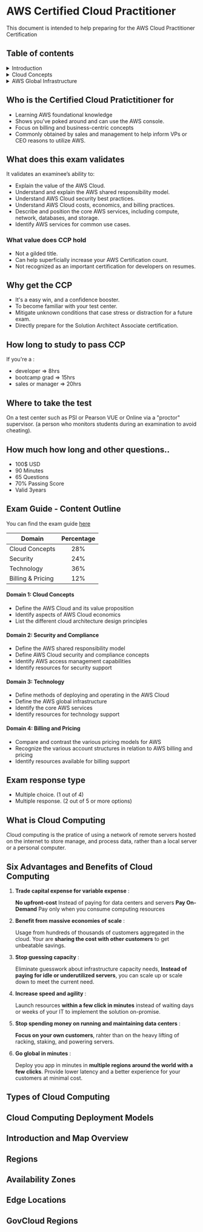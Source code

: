 # AWS Certified Cloud Practitioner

This document is intended to help preparing for the AWS Cloud Practitioner Certification

## Table of contents
<details>
  <summary>Introduction</summary>

  - [Who is the Certified Cloud Pratictitioner for](#who-is-the-certified-cloud-pratictitioner-for)
  - [What does this exam validates](#what-does-this-exam-validates)
    * [What value does CCP hold](#what-value-does-ccp-hold)
  - [Why get the CCP](#why-get-the-ccp)
  - [How long to study to pass CCP](#how-long-to-study-to-pass-ccp)
  - [Where to take the test](#where-to-take-the-test)
  - [How much how long and other questions..](#how-much-how-long-and-other-questions)
  - [Exam Guide - Content Outline](#exam-guide---content-outline)
      + [Domain 1: Cloud Concepts](#domain-1--cloud-concepts)
      + [Domain 2: Security and Compliance](#domain-2--security-and-compliance)
      + [Domain 3: Technology](#domain-3--technology)
      + [Domain 4: Billing and Pricing](#domain-4--billing-and-pricing)
  - [Exam response type](#exam-response-type)
</details>

<details>
  <summary>Cloud Concepts</summary>

  - [What is Cloud Computing](#what-is-cloud-computing)
  - [Six Advantages and Benefits of Cloud Computing](#six-advantages-and-benefits-of-cloud-computing)
  - [Types of Cloud Computing](#types-of-cloud-computing)
  - [Cloud Computing Deployment Models](#cloud-computing-deployment-models)
</details>


<details>
  <summary>AWS Global Infrastructure</summary>

  - [Introduction and Map Overview](#introduction-and-map-overview)
  - [Regions](#regions)
  - [Availability Zones](#availability-zones)
  - [Edge Locations](#edge-locations)
  - [GovCloud Regions](#govcloud-regions)
</details>

## Who is the Certified Cloud Pratictitioner for
- Learning AWS foundational knowledge
- Shows you've poked around and can use the AWS console.
- Focus on billing and business-centric concepts
- Commonly obtained by sales and management to help inform VPs or CEO reasons to utilize AWS.

## What does this exam validates
It validates an examinee’s ability to:
- Explain the value of the AWS Cloud.
- Understand and explain the AWS shared responsibility model.
- Understand AWS Cloud security best practices.
- Understand AWS Cloud costs, economics, and billing practices.
- Describe and position the core AWS services, including compute, network, databases, and storage.
- Identify AWS services for common use cases.

### What value does CCP hold
- Not a gilded title.
- Can help superficially increase your AWS Certification count.
- Not recognized as an important certification for developers on resumes.

## Why get the CCP
- It's a easy win, and a confidence booster.
- To become familiar with your test center.
- Mitigate unknown conditions that case stress or distraction for a future exam.
- Directly prepare for the Solution Architect Associate certification.

## How long to study to pass CCP
If you're a :
- developer => 8hrs
- bootcamp grad => 15hrs
- sales or manager => 20hrs

## Where to take the test
On a test center such as PSI or Pearson VUE or Online via a "proctor" supervisor. (a person who monitors students during an examination to avoid cheating).

## How much how long and other questions..
- 100$ USD
- 90 Minutes
- 65 Questions
- 70% Passing Score
- Valid 3years

## Exam Guide - Content Outline
You can find the exam guide [here](https://d1.awsstatic.com/training-and-certification/docs-cloud-practitioner/AWS-Certified-Cloud-Practitioner_Exam-Guide.pdf)

| Domain               | Percentage    |
| -------------------- |:-------------:|
| Cloud Concepts       | 28%           |
| Security             | 24%           |
| Technology           | 36%           |
| Billing & Pricing    | 12%           |

#### Domain 1: Cloud Concepts
- Define the AWS Cloud and its value proposition
- Identify aspects of AWS Cloud economics
- List the different cloud architecture design principles

#### Domain 2: Security and Compliance
- Define the AWS shared responsibility model
- Define AWS Cloud security and compliance concepts
- Identify AWS access management capabilities
- Identify resources for security support

#### Domain 3: Technology
- Define methods of deploying and operating in the AWS Cloud
- Define the AWS global infrastructure
- Identify the core AWS services
- Identify resources for technology support

#### Domain 4: Billing and Pricing
- Compare and contrast the various pricing models for AWS
- Recognize the various account structures in relation to AWS billing and pricing
- Identify resources available for billing support

## Exam response type
- Multiple choice. (1 out of 4)
- Multiple response. (2 out of 5 or more options)

## What is Cloud Computing
Cloud computing is the pratice of using a network of remote servers hosted on the internet to store manage, and process data, rather than a local server or a personal computer.

## Six Advantages and Benefits of Cloud Computing
1. **Trade capital expense for variable expense** :

   **No upfront-cost** Instead of paying for data centers and servers
   **Pay On-Demand** Pay only when you consume computing resources

2. **Benefit from massive economies of scale** :

   Usage from hundreds of thousands of customers aggregated in the cloud. Your are **sharing the cost with other customers** to get unbeatable savings.

3. **Stop guessing capacity** :

   Eliminate guesswork about infrastructure capacity needs, **Instead of paying for idle or underutilized servers**, you can scale up or scale down to meet the current need.

4. **Increase speed and agility** :

   Launch resources **within a few click in minutes** instead of waiting days or weeks of your IT to implement the solution on-promise.

5. **Stop spending money on running and maintaining data centers** :

   **Focus on your own customers**, rahter than on the heavy lifting of racking, staking, and powering servers.

6. **Go global in minutes** :

   Deploy you app in minutes in **multiple regions around the world with a few clicks**.
   Provide lower latency and a better experience for your customers at minimal cost.

## Types of Cloud Computing

## Cloud Computing Deployment Models

## Introduction and Map Overview

## Regions

## Availability Zones

## Edge Locations

## GovCloud Regions
